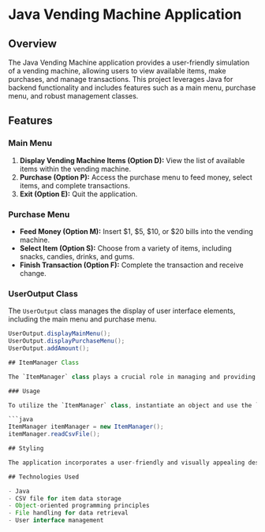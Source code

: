 # Java Vending Machine Application

## Overview

The Java Vending Machine application provides a user-friendly simulation of a vending machine, allowing users to view available items, make purchases, and manage transactions. This project leverages Java for backend functionality and includes features such as a main menu, purchase menu, and robust management classes.

## Features

### Main Menu

1. **Display Vending Machine Items (Option D):** View the list of available items within the vending machine.
2. **Purchase (Option P):** Access the purchase menu to feed money, select items, and complete transactions.
3. **Exit (Option E):** Quit the application.

### Purchase Menu

- **Feed Money (Option M):** Insert $1, $5, $10, or $20 bills into the vending machine.
- **Select Item (Option S):** Choose from a variety of items, including snacks, candies, drinks, and gums.
- **Finish Transaction (Option F):** Complete the transaction and receive change.

### UserOutput Class

The `UserOutput` class manages the display of user interface elements, including the main menu and purchase menu.

```java
UserOutput.displayMainMenu();
UserOutput.displayPurchaseMenu();
UserOutput.addAmount();

## ItemManager Class

The `ItemManager` class plays a crucial role in managing and providing details about items available in the vending machine. It is responsible for reading item details from a CSV file and offering information for item selection.

### Usage

To utilize the `ItemManager` class, instantiate an object and use the `readCsvFile` method to read item details from the CSV file.

```java
ItemManager itemManager = new ItemManager();
itemManager.readCsvFile();

## Styling

The application incorporates a user-friendly and visually appealing design. The user interface is styled for a modern look, enhancing the overall experience.

## Technologies Used

- Java
- CSV file for item data storage
- Object-oriented programming principles
- File handling for data retrieval
- User interface management

